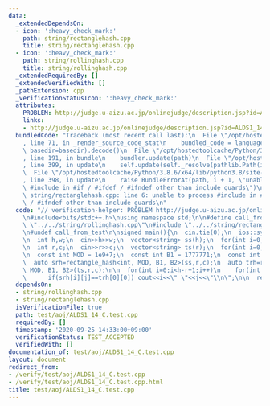 ```yaml
---
data:
  _extendedDependsOn:
  - icon: ':heavy_check_mark:'
    path: string/rectanglehash.cpp
    title: string/rectanglehash.cpp
  - icon: ':heavy_check_mark:'
    path: string/rollinghash.cpp
    title: string/rollinghash.cpp
  _extendedRequiredBy: []
  _extendedVerifiedWith: []
  _pathExtension: cpp
  _verificationStatusIcon: ':heavy_check_mark:'
  attributes:
    PROBLEM: http://judge.u-aizu.ac.jp/onlinejudge/description.jsp?id=ALDS1_14_C
    links:
    - http://judge.u-aizu.ac.jp/onlinejudge/description.jsp?id=ALDS1_14_C
  bundledCode: "Traceback (most recent call last):\n  File \"/opt/hostedtoolcache/Python/3.8.6/x64/lib/python3.8/site-packages/onlinejudge_verify/documentation/build.py\"\
    , line 71, in _render_source_code_stat\n    bundled_code = language.bundle(stat.path,\
    \ basedir=basedir).decode()\n  File \"/opt/hostedtoolcache/Python/3.8.6/x64/lib/python3.8/site-packages/onlinejudge_verify/languages/cplusplus.py\"\
    , line 191, in bundle\n    bundler.update(path)\n  File \"/opt/hostedtoolcache/Python/3.8.6/x64/lib/python3.8/site-packages/onlinejudge_verify/languages/cplusplus_bundle.py\"\
    , line 399, in update\n    self.update(self._resolve(pathlib.Path(included), included_from=path))\n\
    \  File \"/opt/hostedtoolcache/Python/3.8.6/x64/lib/python3.8/site-packages/onlinejudge_verify/languages/cplusplus_bundle.py\"\
    , line 398, in update\n    raise BundleErrorAt(path, i + 1, \"unable to process\
    \ #include in #if / #ifdef / #ifndef other than include guards\")\nonlinejudge_verify.languages.cplusplus_bundle.BundleErrorAt:\
    \ string/rectanglehash.cpp: line 6: unable to process #include in #if / #ifdef\
    \ / #ifndef other than include guards\n"
  code: "// verification-helper: PROBLEM http://judge.u-aizu.ac.jp/onlinejudge/description.jsp?id=ALDS1_14_C\n\
    \n#include<bits/stdc++.h>\nusing namespace std;\n\n#define call_from_test\n#include\
    \ \"../../string/rollinghash.cpp\"\n#include \"../../string/rectanglehash.cpp\"\
    \n#undef call_from_test\n\nsigned main(){\n  cin.tie(0);\n  ios::sync_with_stdio(0);\n\
    \n  int h,w;\n  cin>>h>>w;\n  vector<string> ss(h);\n  for(int i=0;i<h;i++) cin>>ss[i];\n\
    \n  int r,c;\n  cin>>r>>c;\n  vector<string> ts(r);\n  for(int i=0;i<r;i++) cin>>ts[i];\n\
    \n  const int MOD = 1e9+7;\n  const int B1 = 1777771;\n  const int B2 = 1e8+7;\n\
    \  auto srh=rectangle_hash<int, MOD, B1, B2>(ss,r,c);\n  auto trh=rectangle_hash<int,\
    \ MOD, B1, B2>(ts,r,c);\n\n  for(int i=0;i<h-r+1;i++)\n    for(int j=0;j<w-c+1;j++)\n\
    \      if(srh[i][j]==trh[0][0]) cout<<i<<\" \"<<j<<\"\\n\";\n\n  return 0;\n}\n"
  dependsOn:
  - string/rollinghash.cpp
  - string/rectanglehash.cpp
  isVerificationFile: true
  path: test/aoj/ALDS1_14_C.test.cpp
  requiredBy: []
  timestamp: '2020-09-25 14:33:00+09:00'
  verificationStatus: TEST_ACCEPTED
  verifiedWith: []
documentation_of: test/aoj/ALDS1_14_C.test.cpp
layout: document
redirect_from:
- /verify/test/aoj/ALDS1_14_C.test.cpp
- /verify/test/aoj/ALDS1_14_C.test.cpp.html
title: test/aoj/ALDS1_14_C.test.cpp
---
```

